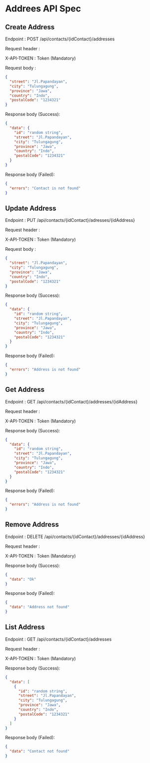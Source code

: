 # Addrees API Spec

## Create Address

Endpoint : POST /api/contacts/{idContact}/addresses

Request header :

X-API-TOKEN : Token (Mandatory)

Request body :

```json
{
  "street": "Jl.Papandayan",
  "city": "Tulungagung",
  "province": "Jawa",
  "country": "Indo",
  "postalCode": "1234321"
}
```

Response body (Success):

```json
{
  "data": {
    "id": "random string",
    "street": "Jl.Papandayan",
    "city": "Tulungagung",
    "province": "Jawa",
    "country": "Indo",
    "postalCode": "1234321"
  }
}
```

Response body (Failed):

```json
{
  "errors": "Contact is not found"
}
```

## Update Address

Endpoint : PUT /api/contacts/{idContact}/adresses/{idAddress}

Request header :

X-API-TOKEN : Token (Mandatory)

Request body :

```json
{
  "street": "Jl.Papandayan",
  "city": "Tulungagung",
  "province": "Jawa",
  "country": "Indo",
  "postalCode": "1234321"
}
```

Response body (Success):

```json
{
  "data": {
    "id": "random string",
    "street": "Jl.Papandayan",
    "city": "Tulungagung",
    "province": "Jawa",
    "country": "Indo",
    "postalCode": "1234321"
  }
}
```

Response body (Failed):

```json
{
  "errors": "Address is not found"
}
```

## Get Address

Endpoint : GET /api/contacts/{idContact}/addresses/{idAddress}

Request header :

X-API-TOKEN : Token (Mandatory)

Response body (Success):

```json
{
  "data": {
    "id": "random string",
    "street": "Jl.Papandayan",
    "city": "Tulungagung",
    "province": "Jawa",
    "country": "Indo",
    "postalCode": "1234321"
  }
}
```

Response body (Failed):

```json
{
  "errors": "Address is not found"
}
```

## Remove Address

Endpoint : DELETE /api/contacts/{idContact}/addresses/{idAddress}

Request header :

X-API-TOKEN : Token (Mandatory)

Response body (Success):

```json
{
  "data": "Ok"
}
```

Response body (Failed):

```json
{
  "data": "Address not found"
}
```

## List Address

Endpoint : GET /api/contacts/{idContact}/addresses

Request header :

X-API-TOKEN : Token (Mandatory)


Response body (Success):
```json
{
  "data": [
    {
      "id": "random string",
      "street": "Jl.Papandayan",
      "city": "Tulungagung",
      "province": "Jawa",
      "country": "Indo",
      "postalCode": "1234321"
    }
  ]
}
```

Response body (Failed):

```json
{
  "data": "Contact not found"
}
```